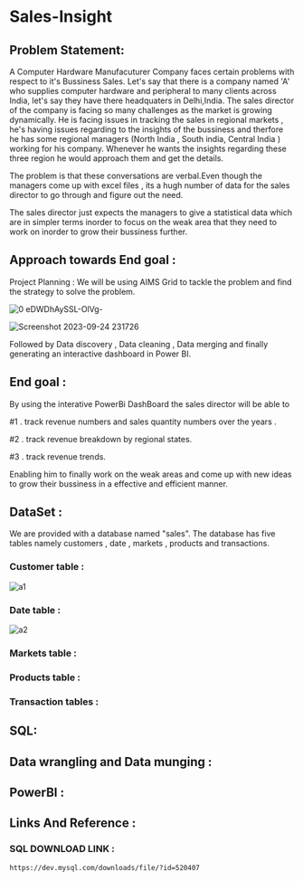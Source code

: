 # Sales-Insight
## Problem Statement:
A Computer Hardware Manufacuturer Company faces certain problems with respect to it's Bussiness Sales.
Let's say that there is a company named 'A' who supplies computer hardware and peripheral to many clients across India, let's say they have there headquaters in Delhi,India. The sales director of the company is facing so many challenges as the market is growing dynamically. He is facing issues in tracking the sales in regional markets , he's having issues regarding to the insights of the bussiness and therfore he has some regional managers (North India , South india, Central India ) working for his company. Whenever he wants the insights regarding these three region he would approach them and get the details. 

The problem is that these conversations are verbal.Even though the managers come up with excel files , its a hugh number of data for the sales director to go through and figure out the need.

The sales director just expects the managers to give a statistical data which are in simpler terms inorder to focus on the weak area that they need to work on inorder to grow their bussiness further.

## Approach towards End goal : 
Project Planning : We will be using AIMS Grid to tackle the problem and find the strategy to solve the problem.

![0 eDWDhAySSL-OlVg-](https://github.com/SOWMIYA2003/Sales-Insight/assets/93427443/d11f242c-28e0-4009-91a0-c54b677dc370)

![Screenshot 2023-09-24 231726](https://github.com/SOWMIYA2003/Sales-Insight/assets/93427443/2e85bc95-ad71-41bd-9c7c-7f9537400c80)

Followed by Data discovery , Data cleaning , Data merging and finally generating an interactive dashboard in Power BI.

## End goal :

By using the interative PowerBi DashBoard the sales director will be able to 

#1 . track revenue numbers and sales quantity numbers over the years .

#2 . track revenue breakdown by regional states.

#3 . track revenue trends.

Enabling him to finally work on the weak areas and come up with new ideas to grow their bussiness in a effective and efficient manner.
## DataSet : 
We are provided with a database named "sales".
The database has five tables namely customers , date , markets , products and transactions. 
### Customer table : 
![a1](https://github.com/SOWMIYA2003/Sales-Insight/assets/93427443/f78c96af-97e3-4f5c-8e10-2d0f40ac9be1)

### Date table :
![a2](https://github.com/SOWMIYA2003/Sales-Insight/assets/93427443/39eaf6e4-d577-4a1e-a75a-5af6c6c6b214)

### Markets table :
### Products table :
### Transaction tables : 
## SQL:

## Data wrangling and Data munging :

## PowerBI : 


## Links And Reference :
### SQL DOWNLOAD LINK :
```
https://dev.mysql.com/downloads/file/?id=520407
```
